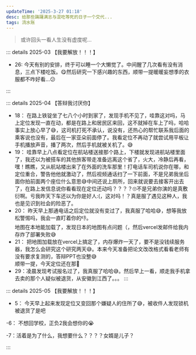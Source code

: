 ```yaml
---
updateTime: '2025-3-27 01:18'
desc: 给那些踌躇满志与混吃等死的日子一个交代...
tags: 流水账
---
```


> 或许回头一看人生没有虚度呢...

::: details 2025-03 【我要解放！！！】

- 26: 今天有别的安排，终于可以睡一个大懒觉了。中间醒了几次看有没有消息，三点下楼吃饭。😋然后研究一下感兴趣的东西，顺带一提暖暖妄想季的衣服都不咋好看...😕

:::

::: details 2025-04 【答辩我讨厌你】

- 18： 在路上铁锭坐了七八个小时到家了，发现手机不见了，哇靠这对吗，马上定位发现一直在动，都是在路上和居民区来回，这不就掉在车上了吗，哈哈事实上放心早了😅，这司机打死不承认，说没有，还热心的帮忙联系我后面的乘客说也没有，最后在一家亚朵前面停了。我看定位不再动了就尝试用平板让手机播放声音，播了两次，然后手机就被关机了。😅
- 19： 哇靠早上八点看定位在航站楼送接那个路上，下楼就发现进航站楼里面了，我还以为被搭车的其他旅客带走准备远离这个省了，火大，冷静后再看，嘿！瞧瞧，又从航站楼出来了在外面的洗车那里！打电话车司机说你在哪，和定位重合，警告他他就激动了，然后视频通话扫了一下前面，不是兄弟我坐后面你拍前面两个座位什么意思😅中间还说上厕所，回来就说要去接客开出去了，在路上发信息说你看看现在定位还动吗？？？？🙄不是兄弟你演的是真敷衍啊。亏我昨天下车还以为你是好人:(，这对吗！？真是服了遇见这种人，我也是见识到社会的险恶了。
- 20： 昨天早上那通电话之后定位就没有变过了，我真服了哈哈😅，想等我放松警惕吗，我会一直盯着你的👎。<br>地图在本地能加载了，发现日本的地图有点问题（，然后vercel发邮件给我内存炸了部署失败😅
- 21： 把地图加载放在vercel上搞定了，内存爆炸一天了，要不是没钱续服务器，我怎么会研究这个研究两天😅。本来今天准备把论文改改格式看看老师有没有要求复测的，答辩PPT也没整😅<br>顺带一提，今天定位还在那👀
- 29：凌晨发现考试报名过了，我真服了哈哈😅。然后早上一看，顺走我手机拿去卖的那个人疑似被退货，从安徽到江西了。。。
:::

::: details 2025-05 【我要解放！！！】

- 5： 今天早上起来发现定位又变回那个嫌疑人的住所了😅，被收件人发现锁机被退货了是吧

-6： 不想回学校，正负2我会想你的😭

-7：活着是为了什么，我想要什么？？？？女婿是儿子？

:::


